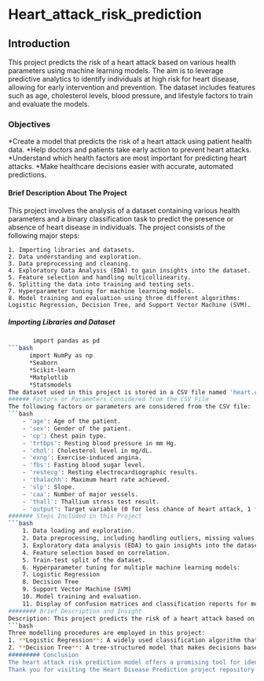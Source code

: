 # Heart_attack_risk_prediction
## Introduction
This project predicts the risk of a heart attack based on various health parameters using machine learning models. The aim is to leverage predictive analytics to identify individuals at high risk for heart disease, allowing for early intervention and prevention. The dataset includes features such as age, cholesterol levels, blood pressure, and lifestyle factors to train and evaluate the models.
### Objectives
*Create a model that predicts the risk of a heart attack using patient health data.
*Help doctors and patients take early action to prevent heart attacks.
*Understand which health factors are most important for predicting heart attacks.
*Make healthcare decisions easier with accurate, automated predictions.
#### Brief Description About The Project
This project involves the analysis of a dataset containing various health parameters and a binary classification task to predict the presence or absence of heart disease in individuals. The project consists of the following major steps:

    1. Importing libraries and datasets.
    2. Data understanding and exploration.
    3. Data preprocessing and cleaning.
    4. Exploratory Data Analysis (EDA) to gain insights into the dataset.
    5. Feature selection and handling multicollinearity.
    6. Splitting the data into training and testing sets.
    7. Hyperparameter tuning for machine learning models.
    8. Model training and evaluation using three different algorithms: Logistic Regression, Decision Tree, and Support Vector Machine (SVM).
##### Importing Libraries and Dataset
```bash
       import pandas as pd
```bash 
      import NumPy as np
      *Seaborn
      *Scikit-learn
      *Matplotlib
      *Statsmodels
The dataset used in this project is stored in a CSV file named 'heart.csv'.
###### Factors or Parameters Considered from the CSV File
The following factors or parameters are considered from the CSV file:
```bash
    - 'age': Age of the patient.
    - 'sex': Gender of the patient.
    - 'cp': Chest pain type.
    - 'trtbps': Resting blood pressure in mm Hg.
    - 'chol': Cholesterol level in mg/dL.
    - 'exng': Exercise-induced angina.
    - 'fbs': Fasting blood sugar level.
    - 'restecg': Resting electrocardiographic results.
    - 'thalachh': Maximum heart rate achieved.
    - 'slp': Slope.
    - 'caa': Number of major vessels.
    - 'thall': Thallium stress test result.
    - 'output': Target variable (0 for less chance of heart attack, 1 for more chance of heart attack).
####### Steps Included in this Project
```bash
    1. Data loading and exploration.
    2. Data preprocessing, including handling outliers, missing values, and duplicates.
    3. Exploratory data analysis (EDA) to gain insights into the dataset.
    4. Feature selection based on correlation.
    5. Train-test split of the dataset.
    6. Hyperparameter tuning for multiple machine learning models:
    7. Logistic Regression
    8. Decision Tree
    9. Support Vector Machine (SVM)
    10. Model training and evaluation.
    11. Display of confusion matrices and classification reports for model performance.
######## Brief Description and Insight
Description: This project predicts the risk of a heart attack based on patient data such as cholesterol levels, blood pressure, and age. Machine learning algorithms analyze patterns in the data to provide predictions. Insight: Health-related machine learning models can have a profound impact by providing early warning signs and assisting healthcare professionals in diagnosing potential risks. This project could use logistic regression, decision trees, or neural networks to predict cardiovascular risks.
```bash
Three modelling procedures are employed in this project:
1. **Logistic Regression**: A widely used classification algorithm that estimates the probability of a binary outcome. Logistic Regression is used to predict the likelihood of heart disease. The model is trained with hyperparameters optimized through grid search.
2. **Decision Tree**: A tree-structured model that makes decisions based on the input features. A Decision Tree model is employed for heart disease prediction. The model's hyperparameters are fine-tuned for optimal performance.
######### Conclusion
The heart attack risk prediction model offers a promising tool for identifying individuals at higher risk of heart disease, enabling early interventions. With accurate predictions, it can significantly aid healthcare providers in preventive care, ultimately reducing mortality rates. Further refinement of the model through feature selection, more comprehensive datasets, and real-time integration into healthcare systems could enhance its clinical applicability and impact.
Thank you for visiting the Heart Disease Prediction project repository! Feel free to drop a star if you like it.
